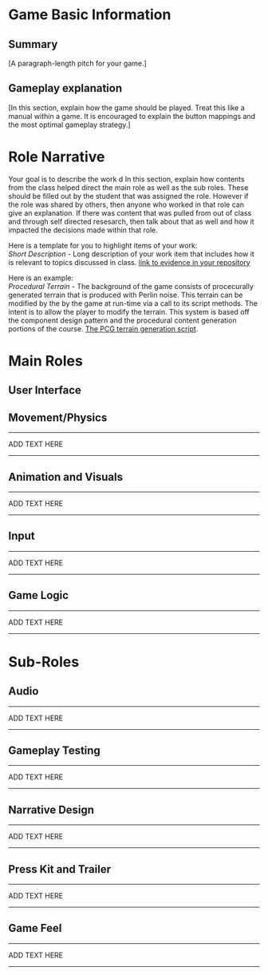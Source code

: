 # Game Basic Information #

## Summary ##

[A paragraph-length pitch for your game.]

## Gameplay explanation ##

[In this section, explain how the game should be played. Treat this like a manual within a game. It is encouraged to explain the button mappings and the most optimal gameplay strategy.]

# Role Narrative #


Your goal is to describe the work d
In this section, explain how contents from the class helped direct the main role as well as the sub roles. These should be filled out by the student that was assigned the role. However if the role was shared by others, then anyone who worked in that role can give an explanation.  If there was content that was pulled from out of class and through self directed resesarch, then talk about that as well and how it impacted the decisions made within that role. 

Here is a template for you to highlight items of your work:  
*Short Description* - Long description of your work item that includes how it is relevant to topics discussed in class. [link to evidence in your repository](https://github.com/dr-jam/ECS189L/edit/project-description/ProjectDocumentTemplate.md)

Here is an example:  
*Procedural Terrain* - The background of the game consists of procecurally generated terrain that is produced with Perlin noise. This terrain can be modified by the by the game at run-time via a call to its script methods. The intent is to allow the player to modify the terrain. This system is based off the component design pattern and the procedural content generation portions of the course. [The PCG terrain generation script](https://github.com/dr-jam/CameraControlExercise/blob/513b927e87fc686fe627bf7d4ff6ff841cf34e9f/Obscura/Assets/Scripts/TerrainGenerator.cs#L6).

# Main Roles #

## User Interface



## Movement/Physics

---
ADD TEXT HERE

---

## Animation and Visuals

---
ADD TEXT HERE

---

## Input

---
ADD TEXT HERE

---

## Game Logic

---
ADD TEXT HERE

---

# Sub-Roles

## Audio

---
ADD TEXT HERE

---

## Gameplay Testing

---
ADD TEXT HERE

---

## Narrative Design

---
ADD TEXT HERE

---

## Press Kit and Trailer

---
ADD TEXT HERE

---

## Game Feel

---
ADD TEXT HERE

---
